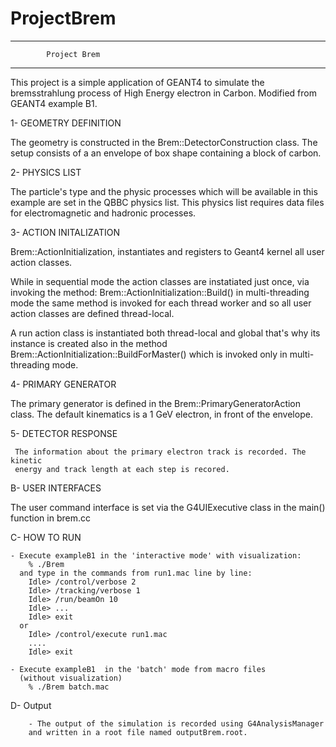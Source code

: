 # ProjectBrem
-------------------------------------------------------------------
			Project Brem						
-------------------------------------------------------------------
 This project is a simple application of GEANT4 to simulate the 
 bremsstrahlung process of High Energy electron in Carbon. Modified 
 from GEANT4 example B1. 


 1- GEOMETRY DEFINITION

   The geometry is constructed in the Brem::DetectorConstruction class.
   The setup consists of a an envelope of box shape containing a block 
   of carbon.


 2- PHYSICS LIST

   The particle's type and the physic processes which will be available
   in this example are set in the QBBC physics list. This physics list
   requires data files for electromagnetic and hadronic processes.

 3- ACTION INITALIZATION

   Brem::ActionInitialization, instantiates and registers
   to Geant4 kernel all user action classes.

   While in sequential mode the action classes are instatiated just once,
   via invoking the method:
      Brem::ActionInitialization::Build()
   in multi-threading mode the same method is invoked for each thread worker
   and so all user action classes are defined thread-local.

   A run action class is instantiated both thread-local
   and global that's why its instance is created also in the method
      Brem::ActionInitialization::BuildForMaster()
   which is invoked only in multi-threading mode.

 4- PRIMARY GENERATOR

   The primary generator is defined in the Brem::PrimaryGeneratorAction class.
   The default kinematics is a 1 GeV electron, in front of the envelope.

 5- DETECTOR RESPONSE
 
	 The information about the primary electron track is recorded. The kinetic 
	 energy and track length at each step is recored. 

 B- USER INTERFACES

   The user command interface is set via the G4UIExecutive class
   in the main() function in brem.cc


 C- HOW TO RUN
 
    - Execute exampleB1 in the 'interactive mode' with visualization:
        % ./Brem
      and type in the commands from run1.mac line by line:
        Idle> /control/verbose 2
        Idle> /tracking/verbose 1
        Idle> /run/beamOn 10
        Idle> ...
        Idle> exit
      or
        Idle> /control/execute run1.mac
        ....
        Idle> exit

    - Execute exampleB1  in the 'batch' mode from macro files
      (without visualization)
        % ./Brem batch.mac
D- Output

		- The output of the simulation is recorded using G4AnalysisManager 
		and written in a root file named outputBrem.root. 
